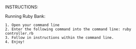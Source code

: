 
INSTRUCTIONS:

  Running Ruby Bank:

    1. Open your command line 
    2. Enter the following command into the command line: ruby controller.rb
    3. Follow in instructions within the command line.
    4. Enjoy!
    											




